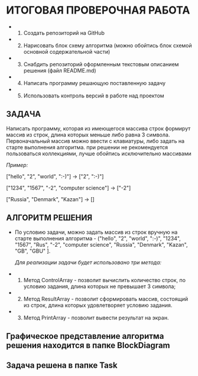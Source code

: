 # ИТОГОВАЯ ПРОВЕРОЧНАЯ РАБОТА

* 1. Создать репозиторий на GitHub
* 2. Нарисовать блок схему алгоритма (можно обойтись блок схемой основной содержательной части)
* 3. Снабдить репозиторий оформленным текстовым описанием решения (файл README.md)
* 4. Написать программу решающую поставленную задачу
* 5. Использовать контроль версий в работе над проектом

## ЗАДАЧА
Написать программу, которая из имеющегося массива строк формирут массив из строк, длина которых меньше либо равна 3 символа. Первоначальный массив можно ввести с клавиатуры, либо задать на старте выполнения алгоритма. при решении не рекомендуется пользоваться коллекциями, лучше обойтись исключительно массивами

*Пример:*

["hello", "2", "world", ":-)"] -> ["2", ":-)"]

["1234", "1567", "-2", "computer science"] -> ["-2"]

["Russia", "Denmark", "Kazan"] -> []

## АЛГОРИТМ РЕШЕНИЯ

* По условию задачи, можно задать массив из строк вручную на старте выполнения алгоритма  - ("hello", "2", "world", ":-)", "1234", "1567", "Rus", "-2", "computer science", "Russia", "Denmark", "Kazan", "GB", "GBU" ].

    *Для реализации задачи будет использовано три метода:*
* 1. Метод ControlArray -  позволит вычислить количество строк, по условию задания, длина которых не превышает 3 символа;
* 2. Метод ResultArray - позволит сформировать массив, состоящий из строк, длина которых удовлетворяет условию задания.
* 3. Метод PrintArray - позволит вывести результат на экран.
 
 ## Графическое представление алгоритма решения находится в папке BlockDiagram

## Задача решена в папке Task